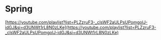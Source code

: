 # Spring

[https://youtube.com/playlist?list=PLZzruF3-_clsWF2aULPsUPomgolJ-idGJ&si=d3UNWt1rL8N0zLKe](https://youtube.com/playlist?list=PLZzruF3-_clsWF2aULPsUPomgolJ-idGJ&si=d3UNWt1rL8N0zLKe)